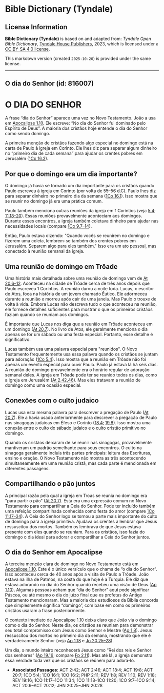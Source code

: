 # Bible Dictionary (Tyndale)

## License Information

**Bible Dictionary (Tyndale)** is based on and adapted from: _Tyndale Open Bible Dictionary_, [Tyndale House Publishers](https://tyndaleopenresources.com/), 2023, which is licensed under a [CC BY-SA 4.0 license](https://creativecommons.org/licenses/by-sa/4.0/legalcode.en).

This markdown version (created `2025-10-20`) is provided under the same license.



--------------------------------

## O dia do Senhor (id: 816007)

O DIA DO SENHOR
===============

A frase “dia do Senhor” aparece uma vez no Novo Testamento. João a usa em [Apocalipse 1\.10](https://ref.ly/Rev1:10). Ele escreve: “No dia do Senhor fui dominado pelo Espírito de Deus”. A maioria dos cristãos hoje entende o dia do Senhor como sendo domingo.

A primeira menção de cristãos fazendo algo especial no domingo está na carta de Paulo à igreja em Corinto. Ele lhes diz para separar algum dinheiro no “primeiro dia de cada semana” para ajudar os crentes pobres em Jerusalém ([1Co 16\.2](https://ref.ly/1Cor16:2)).

Por que o domingo era um dia importante?
----------------------------------------

O domingo já havia se tornado um dia importante para os cristãos quando Paulo escreveu à igreja em Corinto (por volta de 55–56 d.C). Paulo lhes diz para separar dinheiro no primeiro dia da semana ([1Co 16\.1](https://ref.ly/1Cor16:1)). Isso mostra que se reunir no domingo já era uma prática comum.

Paulo também menciona outras reuniões da igreja em 1 Coríntios (veja [5\.4](https://ref.ly/1Cor5:4); [11\.18–20](https://ref.ly/1Cor11:18-1Cor11:20)). Essas reuniões provavelmente aconteciam aos domingos. Durante esses encontros, a igreja também coletava dinheiro para ajudar nas necessidades locais (compare [1Co 9\.7–14](https://ref.ly/1Cor9:7-1Cor9:14)).

Então, Paulo estava dizendo: "Quando vocês se reunirem no domingo e fizerem uma coleta, lembrem\-se também dos crentes pobres em Jerusalém. Separem algo para eles também." Isso era um ato pessoal, mas conectado à reunião semanal da igreja.

Uma reunião de domingo em Trôade
--------------------------------

Uma história mais detalhada sobre uma reunião de domingo vem de [At 20\.6–12](https://ref.ly/Acts20:6-Acts20:12). Aconteceu na cidade de Trôade cerca de três anos depois que Paulo escreveu 1 Coríntios. A reunião durou a noite toda. Lucas, o escritor de Atos, foca na história de um jovem chamado Êutico. Ele adormeceu durante a reunião e morreu após cair de uma janela. Mas Paulo o trouxe de volta à vida. Embora Lucas não descreva tudo o que aconteceu na reunião, ele fornece detalhes suficientes para mostrar o que os primeiros cristãos faziam quando se reuniam aos domingos.

É importante que Lucas nos diga que a reunião em Trôade aconteceu em um domingo ([At 20\.7](https://ref.ly/Acts20:7)). No livro de Atos, ele geralmente menciona o dia apenas se for um sábado ou uma festa especial. Portanto, esse detalhe é significativo.

Lucas também usa uma palavra especial para "reunidos". O Novo Testamento frequentemente usa essa palavra quando os cristãos se juntam para adoração ([1Co 5\.4](https://ref.ly/1Cor5:4)). Isso mostra que a reunião em Trôade não foi apenas um evento especial para ouvir Paulo. Paulo já estava lá há seis dias. A reunião de domingo provavelmente era o horário regular de adoração semanal deles. A igreja em Trôade pode ter se reunido todos os dias, como a igreja em Jerusalém ([At 2\.42,46](https://ref.ly/Acts2:42,Acts2:46)). Mas eles tratavam a reunião de domingo como uma ocasião especial.

Conexões com o culto judaico
----------------------------

Lucas usa esta mesma palavra para descrever a pregação de Paulo ([At 20\.7](https://ref.ly/Acts20:7)). Ele a havia usado anteriormente para descrever a pregação de Paulo nas sinagogas judaicas em Éfeso e Corinto ([18\.4](https://ref.ly/Acts18:4); [19\.8](https://ref.ly/Acts19:8)). Isso mostra uma conexão entre o culto do sábado judaico e o culto cristão primitivo no domingo.

Quando os cristãos deixaram de se reunir nas sinagogas, provavelmente mantiveram um padrão semelhante para seus encontros. O culto na sinagoga geralmente incluía três partes principais: leitura das Escrituras, ensino e oração. O Novo Testamento não mostra as três acontecendo simultaneamente em uma reunião cristã, mas cada parte é mencionada em diferentes passagens.

Compartilhando o pão juntos
---------------------------

A principal razão pela qual a igreja em Troas se reunia no domingo era "para partir o pão" ([At 20\.7](https://ref.ly/Acts20:7)). Esta era uma expressão comum no Novo Testamento para compartilhar a Ceia do Senhor. Pode ter incluído também uma refeição compartilhada conhecida como festa do amor (compare [1Co 11\.17–34](https://ref.ly/1Cor11:17-1Cor11:34)). A Ceia do Senhor logo se tornou a parte mais importante do culto de domingo para a igreja primitiva. Ajudava os crentes a lembrar que Jesus ressuscitou dos mortos. Também os lembrava de que Jesus estava presente com eles quando se reuniam. Para os cristãos, isso fazia do domingo o dia ideal para adorar e compartilhar a Ceia do Senhor juntos.

O dia do Senhor em Apocalipse
-----------------------------

A terceira menção clara de domingo no Novo Testamento está em [Apocalipse 1\.10](https://ref.ly/Rev1:10). Este é o único versículo que o chama de “o dia do Senhor”. Isso aconteceu cerca de 40 anos após a visita de Paulo a Trôade. João estava na ilha de Patmos, na costa do que hoje é a Turquia. Ele diz que estava adorando no dia do Senhor quando recebeu uma visão de Deus ([Ap 1\.10](https://ref.ly/Rev1:10)). Algumas pessoas acham que “dia do Senhor” aqui pode significar Páscoa, ou até mesmo o dia do juízo final que os profetas do Antigo Testamento mencionaram. Mas a maioria dos estudiosos da Bíblia concorda que simplesmente significa “domingo”, com base em como os primeiros cristãos usaram a frase posteriormente.

O contexto imediato de [Apocalipse 1\.10](https://ref.ly/Rev1:10) deixa claro que João via o domingo como o dia do Senhor. Neste dia, os cristãos se reuniam para demonstrar seu total compromisso com Jesus como Senhor e Mestre ([Ap 1\.8](https://ref.ly/Rev1:8)). Jesus ressuscitou dos mortos no primeiro dia da semana, mostrando que ele é verdadeiramente Senhor (veja [Ap 1\.18](https://ref.ly/Rev1:18) e [Jo 20\.25–28](https://ref.ly/John20:25-John20:28)). 
  
Um dia, o mundo inteiro reconhecerá Jesus como “Rei dos reis e Senhor dos senhores” ([Ap 19\.16](https://ref.ly/Rev19:16); compare [Fp 2\.11](https://ref.ly/Phil2:11)). Mas até lá, a igreja demonstra essa verdade toda vez que os cristãos se reúnem para adorá\-lo.

* **Associated Passages:** ACT 2:42; ACT 2:46; ACT 18:4; ACT 19:8; ACT 20:7; 1CO 5:4; 1CO 16:1; 1CO 16:2; PHP 2:11; REV 1:8; REV 1:10; REV 1:18; REV 19:16; 1CO 11:17–1CO 11:34; 1CO 11:18–1CO 11:20; 1CO 9:7–1CO 9:14; ACT 20:6–ACT 20:12; JHN 20:25–JHN 20:28

